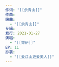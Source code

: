```yaml
---
作词: "[[余青山]]"
作曲: 
编曲:
  - "[[余青山]]"
专辑: 
发行: 2021-01-27
演唱:
  - "[[亦伊]]"
EP: 11
抄袭:
  - "[[爱江山更爱美人]]"
---
```

